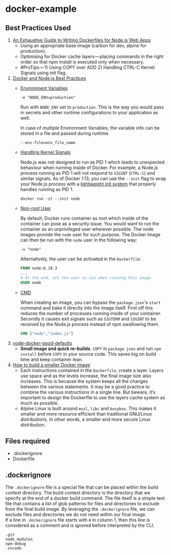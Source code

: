 # docker-example

## Best Practices Used
1. [An Exhaustive Guide to Writing Dockerfiles for Node.js Web Apps](https://blog.hasura.io/an-exhaustive-guide-to-writing-dockerfiles-for-node-js-web-apps-bbee6bd2f3c4/)
    * Using an appropriate base image (carbon for dev, alpine for production).
    * Optimising for Docker cache layers — placing commands in the right order so that npm install is executed only when necessary.
    * #ProTips — 1) Using COPY over ADD 2) Handling CTRL-C Kernel Signals using init flag.
2. [Docker and Node.js Best Practices](https://github.com/nodejs/docker-node/blob/master/docs/BestPractices.md)
    *  [Environment Variables](https://github.com/nodejs/docker-node/blob/master/docs/BestPractices.md#environment-variables)
        ```
        -e "NODE_ENV=production"
        ```
        Run with `NODE_ENV` set to `production`. This is the way you would pass in secrets and other runtime configurations to your application as well.

        In case of multiple Environment Variables, the variable info can be stored in a file and passed during runtime.
        ```
        --env-file=env_file_name
        ```
    * [Handling Kernel Signals](https://github.com/nodejs/docker-node/blob/master/docs/BestPractices.md#handling-kernel-signals)

        Node.js was not designed to run as PID 1 which leads to unexpected behaviour when running inside of Docker. For example, a Node.js process running as PID 1 will not respond to `SIGINT` (`CTRL-C`) and similar signals. As of Docker 1.13, you can use the `--init` flag to wrap your Node.js process with a [lightweight init system](https://github.com/krallin/tini) that properly handles running as PID 1.

        ```
        docker run -it --init node
        ```

    * [Non-root User](https://github.com/nodejs/docker-node/blob/master/docs/BestPractices.md#non-root-user)

        By default, Docker runs container as root which inside of the container can pose as a security issue. You would want to run the container as an unprivileged user wherever possible. The node images provide the `node` user for such purpose. The Docker Image can then be run with the `node` user in the following way:

        ```
        -u "node"
        ```

        Alternatively, the user can be activated in the `Dockerfile`:

        ```Dockerfile
        FROM node:6.10.3
        ...
        # At the end, set the user to use when running this image
        USER node
        ```    

    * [CMD](https://github.com/nodejs/docker-node/blob/master/docs/BestPractices.md#cmd)

        When creating an image, you can bypass the `package.json`'s `start` command and bake it directly into the image itself. First off this reduces the number of processes running inside of your container. Secondly it causes exit signals such as `SIGTERM` and `SIGINT` to be received by the Node.js process instead of npm swallowing them.

        ```Dockerfile
        CMD ["node","index.js"]
        ```
3. [node-docker-good-defaults](https://github.com/BretFisher/node-docker-good-defaults)
    * **Small image and quick re-builds**. `COPY` in `package.json` and run `npm install` before `COPY` in your source code. This saves big on build time and keep container lean.
4. [How to build a smaller Docker image](https://medium.com/@gdiener/how-to-build-a-smaller-docker-image-76779e18d48a)
    * Each instructions contained in the `Dockerfile`, create a layer. Layers use space and as the levels increase, the final image size also increases. This is because the system keeps all the changes between the various statements.
    It may be a good practice to combine the various instructions in a single line. But beware, it’s important to design the Dockerfile to use the layers cache system as much as possible.
    * Alpine Linux is built around `musl`, `libc` and `busybox`. This makes it smaller and more resource efficient than traditional GNU/Linux distributions. In other words, a smaller and more secure Linux distribution.
    
## Files required
* .dockerignore
* Dockerfile

## .dockerignore
The `.dockerignore` file is a special file that can be placed within the build context directory. The build context directory is the directory that we specify at the end of a docker build command. The file itself is a simple text file that contains a list of glob patterns for files and directories to exclude from the final build image.
By leveraging the `.dockerignore` file, we can exclude files and directories we do not need within our final image.  
If a line in `.dockerignore` file starts with `#` in column 1, then this line is considered as a comment and is ignored before interpreted by the CLI.

```
.git
node_modules
npm-debug
.vscode
```

